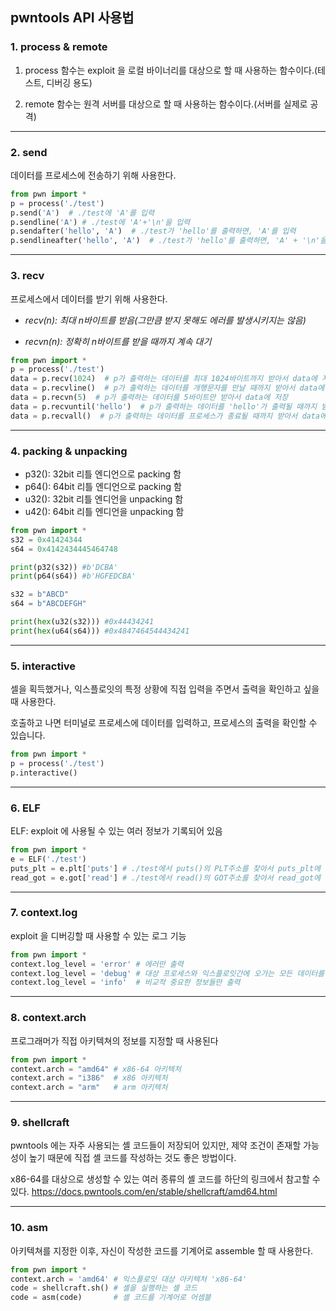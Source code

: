 ## pwntools API 사용법

### 1. process & remote

1. process 함수는 exploit 을 로컬 바이너리를 대상으로 할 때 사용하는 함수이다.(테스트, 디버깅 용도)

2. remote 함수는 원격 서버를 대상으로 할 때 사용하는 함수이다.(서버를 실제로 공격)

<hr />

### 2. send

데이터를 프로세스에 전송하기 위해 사용한다.

```python
from pwn import *
p = process('./test')
p.send('A')  # ./test에 'A'를 입력
p.sendline('A') # ./test에 'A'+'\n'을 입력
p.sendafter('hello', 'A')  # ./test가 'hello'를 출력하면, 'A'를 입력
p.sendlineafter('hello', 'A')  # ./test가 'hello'를 출력하면, 'A' + '\n'을 입력
```

<hr />

### 3. recv

프로세스에서 데이터를 받기 위해 사용한다.

- *recv(n): 최대 n바이트를 받음(그만큼 받지 못해도 에러를 발생시키지는 않음)*

- *recvn(n): 정확히 n바이트를 받을 때까지 계속 대기*

```python
from pwn import *
p = process('./test')
data = p.recv(1024)  # p가 출력하는 데이터를 최대 1024바이트까지 받아서 data에 저장
data = p.recvline()  # p가 출력하는 데이터를 개행문자를 만날 때까지 받아서 data에 저장
data = p.recvn(5)  # p가 출력하는 데이터를 5바이트만 받아서 data에 저장
data = p.recvuntil('hello')  # p가 출력하는 데이터를 'hello'가 출력될 때까지 받아서 data에 저장
data = p.recvall()  # p가 출력하는 데이터를 프로세스가 종료될 때까지 받아서 data에 저장
```

<hr />

### 4. packing & unpacking

- p32(): 32bit 리틀 엔디언으로 packing 함
- p64(): 64bit 리틀 엔디언으로 packing 함
- u32(): 32bit 리틀 엔디언을 unpacking 함
- u42(): 64bit 리틀 엔디언을 unpacking 함


```python
from pwn import *
s32 = 0x41424344
s64 = 0x4142434445464748

print(p32(s32)) #b'DCBA'
print(p64(s64)) #b'HGFEDCBA'

s32 = b"ABCD"
s64 = b"ABCDEFGH"

print(hex(u32(s32))) #0x44434241
print(hex(u64(s64))) #0x4847464544434241
```

<hr />

### 5. interactive

셀을 획득했거나, 익스플로잇의 특정 상황에 직접 입력을 주면서 출력을 확인하고 싶을 때 사용한다.

호출하고 나면 터미널로 프로세스에 데이터를 입력하고, 프로세스의 출력을 확인할 수 있습니다.

```python
from pwn import *
p = process('./test')
p.interactive()
```

<hr />

### 6. ELF

ELF: exploit 에 사용될 수 있는 여러 정보가 기록되어 있음

```python
from pwn import *
e = ELF('./test')
puts_plt = e.plt['puts'] # ./test에서 puts()의 PLT주소를 찾아서 puts_plt에 저장
read_got = e.got['read'] # ./test에서 read()의 GOT주소를 찾아서 read_got에 저장
```

<hr />

### 7. context.log

exploit 을 디버깅할 때 사용할 수 있는 로그 기능

```python
from pwn import *
context.log_level = 'error' # 에러만 출력
context.log_level = 'debug' # 대상 프로세스와 익스플로잇간에 오가는 모든 데이터를 화면에 출력
context.log_level = 'info'  # 비교적 중요한 정보들만 출력
```

<hr />

### 8. context.arch

프로그래머가 직접 아키텍쳐의 정보를 지정할 때 사용된다

```python
from pwn import *
context.arch = "amd64" # x86-64 아키텍처
context.arch = "i386"  # x86 아키텍처
context.arch = "arm"   # arm 아키텍처
```

<hr />

### 9. shellcraft

pwntools 에는 자주 사용되는 셸 코드들이 저장되어 있지만, 제약 조건이 존재할 가능성이 높기 때문에 직접 셸 코드를 작성하는 것도 좋은 방법이다.

x86-64를 대상으로 생성할 수 있는 여러 종류의 셸 코드를 하단의 링크에서 참고할 수 있다.
<https://docs.pwntools.com/en/stable/shellcraft/amd64.html>

<hr />

### 10. asm

아키텍쳐를 지정한 이후, 자신이 작성한 코드를 기계어로 assemble 할 때 사용한다.

```python
from pwn import *
context.arch = 'amd64' # 익스플로잇 대상 아키텍처 'x86-64'
code = shellcraft.sh() # 셸을 실행하는 셸 코드
code = asm(code)       # 셸 코드를 기계어로 어셈블
```
